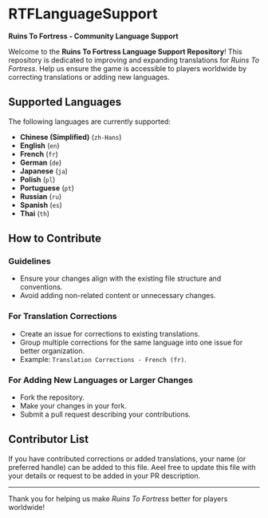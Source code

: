 # RTFLanguageSupport
**Ruins To Fortress - Community Language Support**

Welcome to the **Ruins To Fortress Language Support Repository**! This repository is dedicated to improving and expanding translations for *Ruins To Fortress*. Help us ensure the game is accessible to players worldwide by correcting translations or adding new languages.

## Supported Languages
The following languages are currently supported:
- **Chinese (Simplified)** (`zh-Hans`)
- **English** (`en`)
- **French** (`fr`)
- **German** (`de`)
- **Japanese** (`ja`)
- **Polish** (`pl`)
- **Portuguese** (`pt`)
- **Russian** (`ru`)
- **Spanish** (`es`)
- **Thai** (`th`)

## How to Contribute
### Guidelines
- Ensure your changes align with the existing file structure and conventions.
- Avoid adding non-related content or unnecessary changes.
  
### For Translation Corrections
- Create an issue for corrections to existing translations.
- Group multiple corrections for the same language into one issue for better organization.
- Example: `Translation Corrections - French (fr)`.

### For Adding New Languages or Larger Changes
- Fork the repository.
- Make your changes in your fork.
- Submit a pull request describing your contributions.

## Contributor List
If you have contributed corrections or added translations, your name (or preferred handle) can be added to this file. Aeel free to update this file with your details or request to be added in your PR description.

---

Thank you for helping us make *Ruins To Fortress* better for players worldwide!
